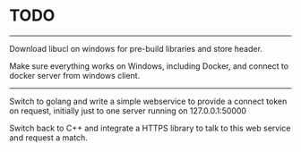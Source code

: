 # TODO

-------------

Download libucl on windows for pre-build libraries and store header.

Make sure everything works on Windows, including Docker, and connect to docker server from windows client.

-------------

Switch to golang and write a simple webservice to provide a connect token on request, initially just to one server running on 127.0.0.1:50000

Switch back to C++ and integrate a HTTPS library to talk to this web service and request a match.
